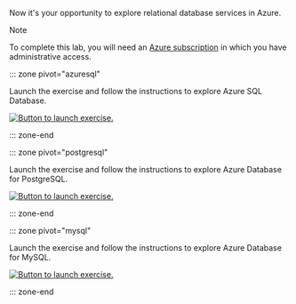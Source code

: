 Now it's your opportunity to explore relational database services in Azure.

> [!NOTE]
> To complete this lab, you will need an [Azure subscription](https://azure.microsoft.com/free?azure-portal=true) in which you have administrative access.

::: zone pivot="azuresql"

Launch the exercise and follow the instructions to explore Azure SQL Database.

[![Button to launch exercise.](../media/launch-exercise.png)](https://go.microsoft.com/fwlink/?linkid=2261872&azure-portal=true)

::: zone-end

::: zone pivot="postgresql"

Launch the exercise and follow the instructions to explore Azure Database for PostgreSQL.

[![Button to launch exercise.](../media/launch-exercise.png)](https://go.microsoft.com/fwlink/?linkid=2261871&azure-portal=true)

::: zone-end

::: zone pivot="mysql"

Launch the exercise and follow the instructions to explore Azure Database for MySQL.

[![Button to launch exercise.](../media/launch-exercise.png)](https://go.microsoft.com/fwlink/?linkid=2262125&azure-portal=true)

::: zone-end
